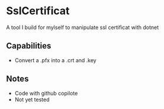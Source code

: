 # SslCertificat
A tool I build for mylself to manipulate ssl certificat with dotnet

## Capabilities

- Convert a .pfx into a .crt and .key

## Notes

- Code with github copilote
- Not yet tested
